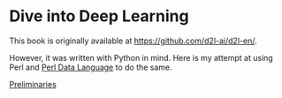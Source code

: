 Dive into Deep Learning
========================

This book is originally available at <https://github.com/d2l-ai/d2l-en/>.

However, it was written with Python in mind. Here is my attempt at using Perl
and [Perl Data Language](https://pdl.perl.org) to do the same.


[Preliminaries](chapter_preliminaries/index)

